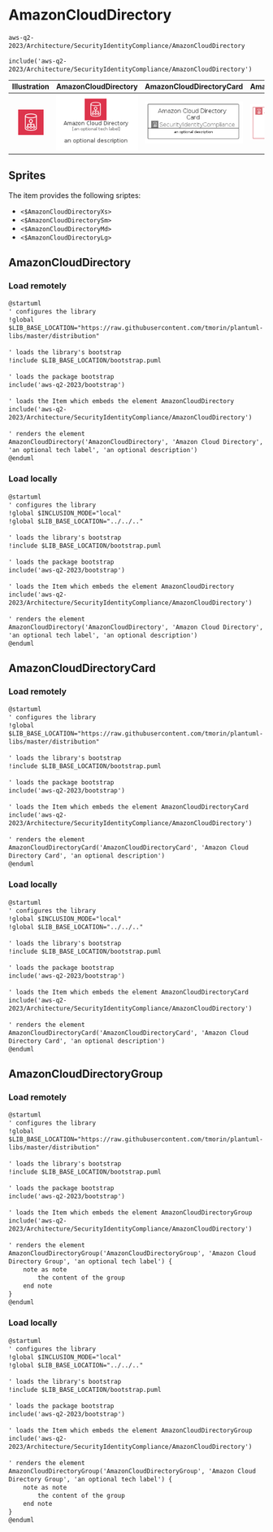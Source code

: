 # AmazonCloudDirectory


```text
aws-q2-2023/Architecture/SecurityIdentityCompliance/AmazonCloudDirectory
```

```text
include('aws-q2-2023/Architecture/SecurityIdentityCompliance/AmazonCloudDirectory')
```



| Illustration | AmazonCloudDirectory | AmazonCloudDirectoryCard | AmazonCloudDirectoryGroup |
| :---: | :---: | :---: | :---: |
| ![illustration for Illustration](../../../aws-q2-2023/Architecture/SecurityIdentityCompliance/AmazonCloudDirectory.png) | ![illustration for AmazonCloudDirectory](../../../aws-q2-2023/Architecture/SecurityIdentityCompliance/AmazonCloudDirectory.Local.png) | ![illustration for AmazonCloudDirectoryCard](../../../aws-q2-2023/Architecture/SecurityIdentityCompliance/AmazonCloudDirectoryCard.Local.png) | ![illustration for AmazonCloudDirectoryGroup](../../../aws-q2-2023/Architecture/SecurityIdentityCompliance/AmazonCloudDirectoryGroup.Local.png) |



## Sprites
The item provides the following sriptes:

- `<$AmazonCloudDirectoryXs>`
- `<$AmazonCloudDirectorySm>`
- `<$AmazonCloudDirectoryMd>`
- `<$AmazonCloudDirectoryLg>`





## AmazonCloudDirectory

### Load remotely
```plantuml
@startuml
' configures the library
!global $LIB_BASE_LOCATION="https://raw.githubusercontent.com/tmorin/plantuml-libs/master/distribution"

' loads the library's bootstrap
!include $LIB_BASE_LOCATION/bootstrap.puml

' loads the package bootstrap
include('aws-q2-2023/bootstrap')

' loads the Item which embeds the element AmazonCloudDirectory
include('aws-q2-2023/Architecture/SecurityIdentityCompliance/AmazonCloudDirectory')

' renders the element
AmazonCloudDirectory('AmazonCloudDirectory', 'Amazon Cloud Directory', 'an optional tech label', 'an optional description')
@enduml
```

### Load locally
```plantuml
@startuml
' configures the library
!global $INCLUSION_MODE="local"
!global $LIB_BASE_LOCATION="../../.."

' loads the library's bootstrap
!include $LIB_BASE_LOCATION/bootstrap.puml

' loads the package bootstrap
include('aws-q2-2023/bootstrap')

' loads the Item which embeds the element AmazonCloudDirectory
include('aws-q2-2023/Architecture/SecurityIdentityCompliance/AmazonCloudDirectory')

' renders the element
AmazonCloudDirectory('AmazonCloudDirectory', 'Amazon Cloud Directory', 'an optional tech label', 'an optional description')
@enduml
```

## AmazonCloudDirectoryCard

### Load remotely
```plantuml
@startuml
' configures the library
!global $LIB_BASE_LOCATION="https://raw.githubusercontent.com/tmorin/plantuml-libs/master/distribution"

' loads the library's bootstrap
!include $LIB_BASE_LOCATION/bootstrap.puml

' loads the package bootstrap
include('aws-q2-2023/bootstrap')

' loads the Item which embeds the element AmazonCloudDirectoryCard
include('aws-q2-2023/Architecture/SecurityIdentityCompliance/AmazonCloudDirectory')

' renders the element
AmazonCloudDirectoryCard('AmazonCloudDirectoryCard', 'Amazon Cloud Directory Card', 'an optional description')
@enduml
```

### Load locally
```plantuml
@startuml
' configures the library
!global $INCLUSION_MODE="local"
!global $LIB_BASE_LOCATION="../../.."

' loads the library's bootstrap
!include $LIB_BASE_LOCATION/bootstrap.puml

' loads the package bootstrap
include('aws-q2-2023/bootstrap')

' loads the Item which embeds the element AmazonCloudDirectoryCard
include('aws-q2-2023/Architecture/SecurityIdentityCompliance/AmazonCloudDirectory')

' renders the element
AmazonCloudDirectoryCard('AmazonCloudDirectoryCard', 'Amazon Cloud Directory Card', 'an optional description')
@enduml
```

## AmazonCloudDirectoryGroup

### Load remotely
```plantuml
@startuml
' configures the library
!global $LIB_BASE_LOCATION="https://raw.githubusercontent.com/tmorin/plantuml-libs/master/distribution"

' loads the library's bootstrap
!include $LIB_BASE_LOCATION/bootstrap.puml

' loads the package bootstrap
include('aws-q2-2023/bootstrap')

' loads the Item which embeds the element AmazonCloudDirectoryGroup
include('aws-q2-2023/Architecture/SecurityIdentityCompliance/AmazonCloudDirectory')

' renders the element
AmazonCloudDirectoryGroup('AmazonCloudDirectoryGroup', 'Amazon Cloud Directory Group', 'an optional tech label') {
    note as note
        the content of the group
    end note
}
@enduml
```

### Load locally
```plantuml
@startuml
' configures the library
!global $INCLUSION_MODE="local"
!global $LIB_BASE_LOCATION="../../.."

' loads the library's bootstrap
!include $LIB_BASE_LOCATION/bootstrap.puml

' loads the package bootstrap
include('aws-q2-2023/bootstrap')

' loads the Item which embeds the element AmazonCloudDirectoryGroup
include('aws-q2-2023/Architecture/SecurityIdentityCompliance/AmazonCloudDirectory')

' renders the element
AmazonCloudDirectoryGroup('AmazonCloudDirectoryGroup', 'Amazon Cloud Directory Group', 'an optional tech label') {
    note as note
        the content of the group
    end note
}
@enduml
```

